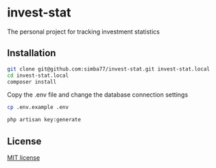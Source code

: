 # invest-stat

The personal project for tracking investment statistics


## Installation

```bash
git clone git@github.com:simba77/invest-stat.git invest-stat.local
cd invest-stat.local
composer install
```

Copy the .env file and change the database connection settings

```bash
cp .env.example .env
```

```bash
php artisan key:generate
```


## License

[MIT license](https://opensource.org/licenses/MIT)
